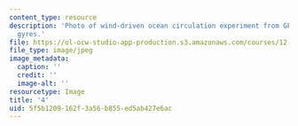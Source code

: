 ```yaml
---
content_type: resource
description: 'Photo of wind-driven ocean circulation experiment from GFDXIII: Ocean
  gyres.'
file: https://ol-ocw-studio-app-production.s3.amazonaws.com/courses/12-003-atmosphere-ocean-and-climate-dynamics-fall-2008/5f5b1209162f3a56b855ed5ab427e6ac_4.jpg
file_type: image/jpeg
image_metadata:
  caption: ''
  credit: ''
  image-alt: ''
resourcetype: Image
title: '4'
uid: 5f5b1209-162f-3a56-b855-ed5ab427e6ac
---
```

